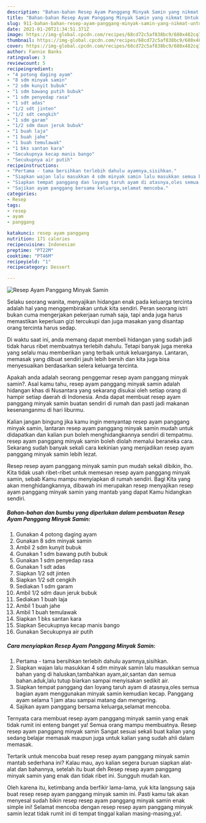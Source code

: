 ```yaml
---
description: "Bahan-bahan Resep Ayam Panggang Minyak Samin yang nikmat Untuk Jualan"
title: "Bahan-bahan Resep Ayam Panggang Minyak Samin yang nikmat Untuk Jualan"
slug: 911-bahan-bahan-resep-ayam-panggang-minyak-samin-yang-nikmat-untuk-jualan
date: 2021-01-20T21:34:51.371Z
image: https://img-global.cpcdn.com/recipes/68cd72c5af838bc9/680x482cq70/resep-ayam-panggang-minyak-samin-foto-resep-utama.jpg
thumbnail: https://img-global.cpcdn.com/recipes/68cd72c5af838bc9/680x482cq70/resep-ayam-panggang-minyak-samin-foto-resep-utama.jpg
cover: https://img-global.cpcdn.com/recipes/68cd72c5af838bc9/680x482cq70/resep-ayam-panggang-minyak-samin-foto-resep-utama.jpg
author: Fannie Banks
ratingvalue: 3
reviewcount: 5
recipeingredient:
- "4 potong daging ayam"
- "8 sdm minyak samin"
- "2 sdm kunyit bubuk"
- "1 sdm bawang putih bubuk"
- "1 sdm penyedap rasa"
- "1 sdt adas"
- "1/2 sdt jinten"
- "1/2 sdt cengkih"
- "1 sdm garam"
- "1/2 sdm daun jeruk bubuk"
- "1 buah laja"
- "1 buah jahe"
- "1 buah temulawak"
- "1 bks santan kara"
- "Secukupnya kecap manis bango"
- "Secukupnya air putih"
recipeinstructions:
- "Pertama - tama bersihkan terlebih dahulu ayamnya,sisihkan."
- "Siapkan wajan lalu masukkan 4 sdm minyak samin lalu masukkan semua bahan yang di haluskan,tambahkan ayam,air,santan dan semua bahan.aduk,lalu tutup biarkan sampai menyisakan sedikit air."
- "Siapkan tempat panggang dan loyang taruh ayam di atasnya,oles semua bagian ayam menggunakan minyak samin kemudian kecap. Panggang ayam selama 1 jam atau sampai matang dan mengering."
- "Sajikan ayam panggang bersama keluarga,selamat mencoba."
categories:
- Resep
tags:
- resep
- ayam
- panggang

katakunci: resep ayam panggang 
nutrition: 171 calories
recipecuisine: Indonesian
preptime: "PT22M"
cooktime: "PT46M"
recipeyield: "1"
recipecategory: Dessert

---
```



![Resep Ayam Panggang Minyak Samin](https://img-global.cpcdn.com/recipes/68cd72c5af838bc9/680x482cq70/resep-ayam-panggang-minyak-samin-foto-resep-utama.jpg)

Selaku seorang wanita, menyajikan hidangan enak pada keluarga tercinta adalah hal yang menggembirakan untuk kita sendiri. Peran seorang istri bukan cuma mengerjakan pekerjaan rumah saja, tapi anda juga harus memastikan keperluan gizi tercukupi dan juga masakan yang disantap orang tercinta harus sedap.

Di waktu  saat ini, anda memang dapat membeli hidangan yang sudah jadi tidak harus ribet membuatnya terlebih dahulu. Tetapi banyak juga mereka yang selalu mau memberikan yang terbaik untuk keluarganya. Lantaran, memasak yang dibuat sendiri jauh lebih bersih dan kita juga bisa menyesuaikan berdasarkan selera keluarga tercinta. 



Apakah anda adalah seorang penggemar resep ayam panggang minyak samin?. Asal kamu tahu, resep ayam panggang minyak samin adalah hidangan khas di Nusantara yang sekarang disukai oleh setiap orang di hampir setiap daerah di Indonesia. Anda dapat membuat resep ayam panggang minyak samin buatan sendiri di rumah dan pasti jadi makanan kesenanganmu di hari liburmu.

Kalian jangan bingung jika kamu ingin menyantap resep ayam panggang minyak samin, lantaran resep ayam panggang minyak samin mudah untuk didapatkan dan kalian pun boleh menghidangkannya sendiri di tempatmu. resep ayam panggang minyak samin boleh diolah memalui beraneka cara. Sekarang sudah banyak sekali cara kekinian yang menjadikan resep ayam panggang minyak samin lebih lezat.

Resep resep ayam panggang minyak samin pun mudah sekali dibikin, lho. Kita tidak usah ribet-ribet untuk memesan resep ayam panggang minyak samin, sebab Kamu mampu menyiapkan di rumah sendiri. Bagi Kita yang akan menghidangkannya, dibawah ini merupakan resep menyajikan resep ayam panggang minyak samin yang mantab yang dapat Kamu hidangkan sendiri.

<!--inarticleads1-->

##### Bahan-bahan dan bumbu yang diperlukan dalam pembuatan Resep Ayam Panggang Minyak Samin:

1. Gunakan 4 potong daging ayam
1. Gunakan 8 sdm minyak samin
1. Ambil 2 sdm kunyit bubuk
1. Gunakan 1 sdm bawang putih bubuk
1. Gunakan 1 sdm penyedap rasa
1. Gunakan 1 sdt adas
1. Siapkan 1/2 sdt jinten
1. Siapkan 1/2 sdt cengkih
1. Sediakan 1 sdm garam
1. Ambil 1/2 sdm daun jeruk bubuk
1. Sediakan 1 buah laja
1. Ambil 1 buah jahe
1. Ambil 1 buah temulawak
1. Siapkan 1 bks santan kara
1. Siapkan Secukupnya kecap manis bango
1. Gunakan Secukupnya air putih




<!--inarticleads2-->

##### Cara menyiapkan Resep Ayam Panggang Minyak Samin:

1. Pertama - tama bersihkan terlebih dahulu ayamnya,sisihkan.
1. Siapkan wajan lalu masukkan 4 sdm minyak samin lalu masukkan semua bahan yang di haluskan,tambahkan ayam,air,santan dan semua bahan.aduk,lalu tutup biarkan sampai menyisakan sedikit air.
1. Siapkan tempat panggang dan loyang taruh ayam di atasnya,oles semua bagian ayam menggunakan minyak samin kemudian kecap. Panggang ayam selama 1 jam atau sampai matang dan mengering.
1. Sajikan ayam panggang bersama keluarga,selamat mencoba.




Ternyata cara membuat resep ayam panggang minyak samin yang enak tidak rumit ini enteng banget ya! Semua orang mampu membuatnya. Resep resep ayam panggang minyak samin Sangat sesuai sekali buat kalian yang sedang belajar memasak maupun juga untuk kalian yang sudah ahli dalam memasak.

Tertarik untuk mencoba buat resep resep ayam panggang minyak samin mantab sederhana ini? Kalau mau, ayo kalian segera buruan siapkan alat-alat dan bahannya, setelah itu buat deh Resep resep ayam panggang minyak samin yang enak dan tidak ribet ini. Sungguh mudah kan. 

Oleh karena itu, ketimbang anda berfikir lama-lama, yuk kita langsung saja buat resep resep ayam panggang minyak samin ini. Pasti kamu tak akan menyesal sudah bikin resep resep ayam panggang minyak samin enak simple ini! Selamat mencoba dengan resep resep ayam panggang minyak samin lezat tidak rumit ini di tempat tinggal kalian masing-masing,ya!.

